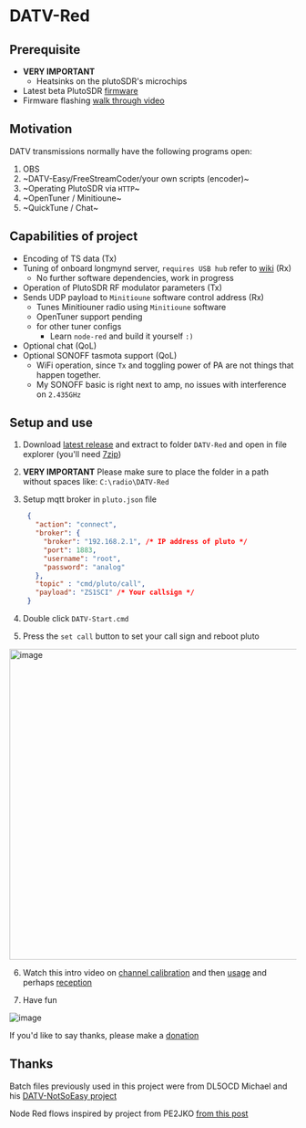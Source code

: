 # DATV-Red

## Prerequisite 
- **VERY IMPORTANT**
  - Heatsinks on the plutoSDR's microchips 
- Latest beta PlutoSDR [firmware](https://github.com/F5OEO/pluto-ori-ps/wiki)
- Firmware flashing [walk through video](https://www.youtube.com/watch?v=g8_ktz4kCkY)

## Motivation
DATV transmissions normally have the following programs open:
 1. OBS
 2. ~DATV-Easy/FreeStreamCoder/your own scripts (encoder)~
 3. ~Operating PlutoSDR via `HTTP`~  
 4. ~OpenTuner / Minitioune~
 5. ~QuickTune / Chat~

## **Capabilities of project**
  - Encoding of TS data (Tx) 
  - Tuning of onboard longmynd server, `requires USB hub` refer to [wiki](https://github.com/F5OEO/pluto-ori-ps/wiki#hardware) (Rx)
    - No further software dependencies, work in progress
  - Operation of PlutoSDR RF modulator parameters (Tx)
  - Sends UDP payload to `Minitioune` software control address (Rx)
    - Tunes Minitiouner radio using `Minitioune` software
    - OpenTuner support pending
    - for other tuner configs
      - Learn `node-red` and build it yourself `:)`
  - Optional chat (QoL)
  - Optional SONOFF tasmota support (QoL)
    - WiFi operation, since `Tx` and toggling power of PA are not things that happen together.
    - My SONOFF basic is right next to amp, no issues with interference on `2.435GHz`

## Setup and use
1. Download [latest release](https://github.com/Psynosaur/DATV-Red/releases) and extract to folder `DATV-Red` and open in file explorer (you'll need [7zip](https://www.7-zip.org/download.html))

2. **VERY IMPORTANT** Please make sure to place the folder in a path without spaces like: `C:\radio\DATV-Red`

3. Setup mqtt broker in `pluto.json` file
   
   ```json
    {
      "action": "connect",
      "broker": {
        "broker": "192.168.2.1", /* IP address of pluto */
        "port": 1883,
        "username": "root",
        "password": "analog"
      },
      "topic" : "cmd/pluto/call",
      "payload": "ZS1SCI" /* Your callsign */
    }
   ```
4. Double click `DATV-Start.cmd`

5. Press the `set call` button to set your call sign and reboot pluto
  <img width="545" alt="image" src="https://github.com/Psynosaur/DATV-Red/assets/26934113/350529b3-5a15-48f4-87f2-6a722fce3751">

6. Watch this intro video on [channel calibration](https://youtu.be/-ZdQOVg26_0) and then [usage](https://www.youtube.com/watch?v=8q4WMCyKtKw) and perhaps [reception](https://youtu.be/lz3GO2zCf_Q)

7. Have fun

![image](https://github.com/Psynosaur/DATV-Red/assets/26934113/a37f9ae6-9c41-4a3a-ac5d-13f4de2cca0b)

If you'd like to say thanks, please make a [donation](https://paypal.me/zs1sci?country.x=ZA&locale.x=en_US)

## Thanks 
Batch files previously used in this project were from DL5OCD Michael and his [DATV-NotSoEasy project](https://groups.io/g/plutodvb/message/257)

Node Red flows inspired by project from PE2JKO [from this post](https://www.pg540.org/wiki/index.php/RFE_for_PlutoDVB2)

